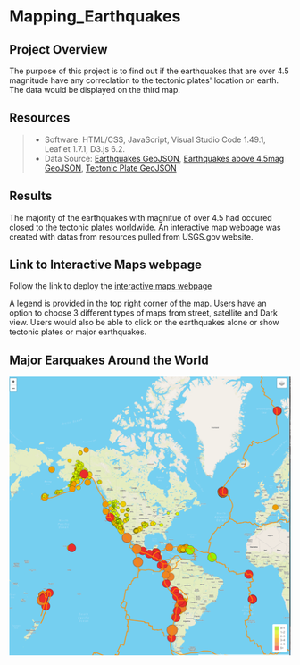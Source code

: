 # Mapping_Earthquakes

## Project Overview
The purpose of this project is to find out if the earthquakes that are over 4.5 magnitude have any correclation to the tectonic plates' location on earth. The data would be displayed on the third map.


## Resources

> * Software: HTML/CSS, JavaScript, Visual Studio Code 1.49.1, Leaflet 1.7.1, D3.js 6.2.
> * Data Source: [Earthquakes GeoJSON](https://earthquake.usgs.gov/earthquakes/feed/v1.0/summary/all_week.geojson), [Earthquakes above 4.5mag GeoJSON](https://earthquake.usgs.gov/earthquakes/feed/v1.0/summary/4.5_week.geojson), [Tectonic Plate GeoJSON](https://raw.githubusercontent.com/fraxen/tectonicplates/master/GeoJSON/PB2002_boundaries.json)


## Results
The majority of the earthquakes with  magnitue of over 4.5 had occured closed to the tectonic plates worldwide. An interactive map webpage was created with datas from resources pulled from USGS.gov website.


## Link to Interactive Maps webpage
Follow the link to deploy the [interactive maps webpage](https://rpamintuan671.github.io/Earthquakes/)

A legend is provided in the top right corner of the map. Users have an option to choose 3 different types of maps from street, satellite and Dark view. Users would also be able to click on the earthquakes alone or show tectonic plates or major earthquakes.


## Major Earquakes Around the World
![Interactive Earthquake Map](https://github.com/rpamintuan671/Mapping_Earthquakes/blob/dbb8b59dfba29a31fca03c60ec20f38cfc2902a3/Interactive%20Earthquake%20Maps.png)
